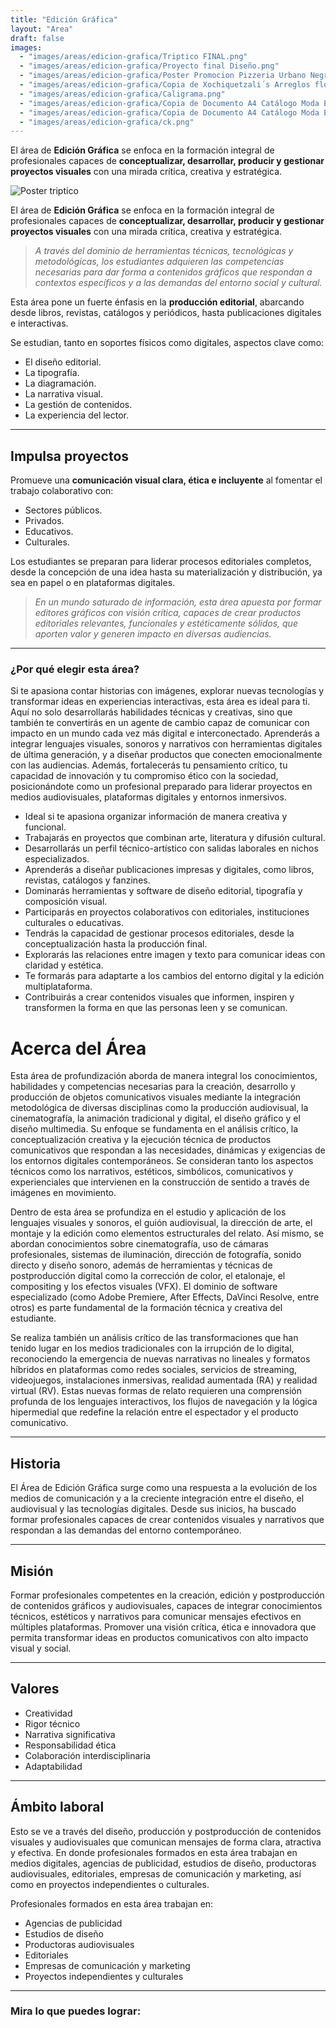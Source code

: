 ```yaml
---
title: "Edición Gráfica"
layout: "Area"
draft: false
images:
  - "images/areas/edicion-grafica/Triptico FINAL.png"
  - "images/areas/edicion-grafica/Proyecto final Diseño.png"
  - "images/areas/edicion-grafica/Poster Promocion Pizzeria Urbano Negro y Naranja.png"
  - "images/areas/edicion-grafica/Copia de Xochiquetzali´s Arreglos florales (1).png"
  - "images/areas/edicion-grafica/Caligrama.png"
  - "images/areas/edicion-grafica/Copia de Documento A4 Catálogo Moda Elegante Blanco y Gris (4).png"
  - "images/areas/edicion-grafica/Copia de Documento A4 Catálogo Moda Elegante Blanco y Gris (5).png"
  - "images/areas/edicion-grafica/ck.png"
---
```


El área de **Edición Gráfica** se enfoca en la formación integral de profesionales capaces de **conceptualizar, desarrollar, producir y gestionar proyectos visuales** con una mirada crítica, creativa y estratégica.

<!--more-->
![Poster triptico](/FAD-WebPage/images/areas/edicion-grafica/ck.png)

El área de **Edición Gráfica** se enfoca en la formación integral de profesionales capaces de **conceptualizar, desarrollar, producir y gestionar proyectos visuales** con una mirada crítica, creativa y estratégica.

> *A través del dominio de herramientas técnicas, tecnológicas y metodológicas, los estudiantes adquieren las competencias necesarias para dar forma a contenidos gráficos que respondan a contextos específicos y a las demandas del entorno social y cultural.*

Esta área pone un fuerte énfasis en la **producción editorial**, abarcando desde libros, revistas, catálogos y periódicos, hasta publicaciones digitales e interactivas. 

Se estudian, tanto en soportes físicos como digitales, aspectos clave como: 
- El diseño editorial.
- La tipografía.
- La diagramación.
- La narrativa visual.
- La gestión de contenidos.
- La experiencia del lector.

---

## Impulsa proyectos

Promueve una **comunicación visual clara, ética e incluyente** al fomentar el trabajo colaborativo con:
- Sectores públicos.
- Privados.
- Educativos.
- Culturales.

Los estudiantes se preparan para liderar procesos editoriales completos, desde la concepción de una idea hasta su materialización y distribución, ya sea en papel o en plataformas digitales.

> *En un mundo saturado de información, esta área apuesta por formar editores gráficos con visión crítica, capaces de crear productos editoriales relevantes, funcionales y estéticamente sólidos, que aporten valor y generen impacto en diversas audiencias.*

---

### ¿Por qué elegir esta área?

Si te apasiona contar historias con imágenes, explorar nuevas tecnologías y transformar ideas en experiencias interactivas, esta área es ideal para ti. Aquí no solo desarrollarás habilidades técnicas y creativas, sino que también te convertirás en un agente de cambio capaz de comunicar con impacto en un mundo cada vez más digital e interconectado. Aprenderás a integrar lenguajes visuales, sonoros y narrativos con herramientas digitales de última generación, y a diseñar productos que conecten emocionalmente con las audiencias. Además, fortalecerás tu pensamiento crítico, tu capacidad de innovación y tu compromiso ético con la sociedad, posicionándote como un profesional preparado para liderar proyectos en medios audiovisuales, plataformas digitales y entornos inmersivos.

- Ideal si te apasiona organizar información de manera creativa y funcional.
- Trabajarás en proyectos que combinan arte, literatura y difusión cultural.
- Desarrollarás un perfil técnico-artístico con salidas laborales en nichos especializados.
- Aprenderás a diseñar publicaciones impresas y digitales, como libros, revistas, catálogos y fanzines.
- Dominarás herramientas y software de diseño editorial, tipografía y composición visual.
- Participarás en proyectos colaborativos con editoriales, instituciones culturales o educativas.
- Tendrás la capacidad de gestionar procesos editoriales, desde la conceptualización hasta la producción final.
- Explorarás las relaciones entre imagen y texto para comunicar ideas con claridad y estética.
- Te formarás para adaptarte a los cambios del entorno digital y la edición multiplataforma.
- Contribuirás a crear contenidos visuales que informen, inspiren y transformen la forma en que las personas leen y se comunican.



# Acerca del Área

Esta área de profundización aborda de manera integral los conocimientos, habilidades y competencias necesarias para la creación, desarrollo y producción de objetos comunicativos visuales mediante la integración metodológica de diversas disciplinas como la producción audiovisual, la cinematografía, la animación tradicional y digital, el diseño gráfico y el diseño multimedia. Su enfoque se fundamenta en el análisis crítico, la conceptualización creativa y la ejecución técnica de productos comunicativos que respondan a las necesidades, dinámicas y exigencias de los entornos digitales contemporáneos. Se consideran tanto los aspectos técnicos como los narrativos, estéticos, simbólicos, comunicativos y experienciales que intervienen en la construcción de sentido a través de imágenes en movimiento.

Dentro de esta área se profundiza en el estudio y aplicación de los lenguajes visuales y sonoros, el guión audiovisual, la dirección de arte, el montaje y la edición como elementos estructurales del relato. Así mismo, se abordan conocimientos sobre cinematografía, uso de cámaras profesionales, sistemas de iluminación, dirección de fotografía, sonido directo y diseño sonoro, además de herramientas y técnicas de postproducción digital como la corrección de color, el etalonaje, el compositing y los efectos visuales (VFX). El dominio de software especializado (como Adobe Premiere, After Effects, DaVinci Resolve, entre otros) es parte fundamental de la formación técnica y creativa del estudiante.

Se realiza también un análisis crítico de las transformaciones que han tenido lugar en los medios tradicionales con la irrupción de lo digital, reconociendo la emergencia de nuevas narrativas no lineales y formatos híbridos en plataformas como redes sociales, servicios de streaming, videojuegos, instalaciones inmersivas, realidad aumentada (RA) y realidad virtual (RV). Estas nuevas formas de relato requieren una comprensión profunda de los lenguajes interactivos, los flujos de navegación y la lógica hipermedial que redefine la relación entre el espectador y el producto comunicativo.

---

## Historia

El Área de Edición Gráfica surge como una respuesta a la evolución de los medios de comunicación y a la creciente integración entre el diseño, el audiovisual y las tecnologías digitales. Desde sus inicios, ha buscado formar profesionales capaces de crear contenidos visuales y narrativos que respondan a las demandas del entorno contemporáneo.

---

## Misión

Formar profesionales competentes en la creación, edición y postproducción de contenidos gráficos y audiovisuales, capaces de integrar conocimientos técnicos, estéticos y narrativos para comunicar mensajes efectivos en múltiples plataformas. Promover una visión crítica, ética e innovadora que permita transformar ideas en productos comunicativos con alto impacto visual y social.

---

## Valores

- Creatividad  
- Rigor técnico  
- Narrativa significativa  
- Responsabilidad ética  
- Colaboración interdisciplinaria  
- Adaptabilidad  

---

## Ámbito laboral

Esto se ve a través del diseño, producción y postproducción de contenidos visuales y audiovisuales que comunican mensajes de forma clara, atractiva y efectiva. En donde profesionales formados en esta área trabajan en medios digitales, agencias de publicidad, estudios de diseño, productoras audiovisuales, editoriales, empresas de comunicación y marketing, así como en proyectos independientes o culturales.

Profesionales formados en esta área trabajan en:
- Agencias de publicidad  
- Estudios de diseño  
- Productoras audiovisuales  
- Editoriales  
- Empresas de comunicación y marketing  
- Proyectos independientes y culturales  

---

###  Mira lo que puedes lograr: